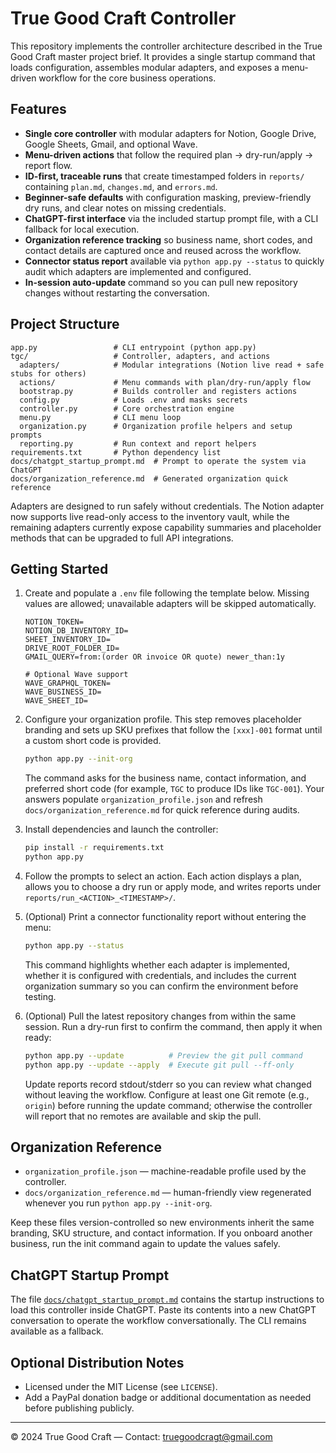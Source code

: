 # True Good Craft Controller

This repository implements the controller architecture described in the True Good Craft master project brief. It provides a single startup command that loads configuration, assembles modular adapters, and exposes a menu-driven workflow for the core business operations.

## Features

- **Single core controller** with modular adapters for Notion, Google Drive, Google Sheets, Gmail, and optional Wave.
- **Menu-driven actions** that follow the required plan → dry-run/apply → report flow.
- **ID-first, traceable runs** that create timestamped folders in `reports/` containing `plan.md`, `changes.md`, and `errors.md`.
- **Beginner-safe defaults** with configuration masking, preview-friendly dry runs, and clear notes on missing credentials.
- **ChatGPT-first interface** via the included startup prompt file, with a CLI fallback for local execution.
- **Organization reference tracking** so business name, short codes, and contact details are captured once and reused across the workflow.
- **Connector status report** available via `python app.py --status` to quickly audit which adapters are implemented and configured.
- **In-session auto-update** command so you can pull new repository changes without restarting the conversation.

## Project Structure

```
app.py                 # CLI entrypoint (python app.py)
tgc/                   # Controller, adapters, and actions
  adapters/            # Modular integrations (Notion live read + safe stubs for others)
  actions/             # Menu commands with plan/dry-run/apply flow
  bootstrap.py         # Builds controller and registers actions
  config.py            # Loads .env and masks secrets
  controller.py        # Core orchestration engine
  menu.py              # CLI menu loop
  organization.py      # Organization profile helpers and setup prompts
  reporting.py         # Run context and report helpers
requirements.txt       # Python dependency list
docs/chatgpt_startup_prompt.md  # Prompt to operate the system via ChatGPT
docs/organization_reference.md  # Generated organization quick reference
```

Adapters are designed to run safely without credentials. The Notion adapter now supports live read-only access to the inventory vault, while the remaining adapters currently expose capability summaries and placeholder methods that can be upgraded to full API integrations.

## Getting Started

1. Create and populate a `.env` file following the template below. Missing values are allowed; unavailable adapters will be skipped automatically.

   ```env
   NOTION_TOKEN=
   NOTION_DB_INVENTORY_ID=
   SHEET_INVENTORY_ID=
   DRIVE_ROOT_FOLDER_ID=
   GMAIL_QUERY=from:(order OR invoice OR quote) newer_than:1y

   # Optional Wave support
   WAVE_GRAPHQL_TOKEN=
   WAVE_BUSINESS_ID=
   WAVE_SHEET_ID=
   ```

2. Configure your organization profile. This step removes placeholder branding and sets up SKU prefixes that follow the `[xxx]-001` format until a custom short code is provided.

   ```bash
   python app.py --init-org
   ```

   The command asks for the business name, contact information, and preferred short code (for example, `TGC` to produce IDs like `TGC-001`). Your answers populate `organization_profile.json` and refresh `docs/organization_reference.md` for quick reference during audits.

3. Install dependencies and launch the controller:

   ```bash
   pip install -r requirements.txt
   python app.py
   ```

4. Follow the prompts to select an action. Each action displays a plan, allows you to choose a dry run or apply mode, and writes reports under `reports/run_<ACTION>_<TIMESTAMP>/`.

5. (Optional) Print a connector functionality report without entering the menu:

   ```bash
   python app.py --status
   ```

   This command highlights whether each adapter is implemented, whether it is configured with credentials, and includes the current organization summary so you can confirm the environment before testing.

6. (Optional) Pull the latest repository changes from within the same session. Run a dry-run first to confirm the command, then apply it when ready:

   ```bash
   python app.py --update          # Preview the git pull command
   python app.py --update --apply  # Execute git pull --ff-only
   ```

   Update reports record stdout/stderr so you can review what changed without leaving the workflow. Configure at least one Git
   remote (e.g., `origin`) before running the update command; otherwise the controller will report that no remotes are available
   and skip the pull.

## Organization Reference

- `organization_profile.json` — machine-readable profile used by the controller.
- `docs/organization_reference.md` — human-friendly view regenerated whenever you run `python app.py --init-org`.

Keep these files version-controlled so new environments inherit the same branding, SKU structure, and contact information. If you onboard another business, run the init command again to update the values safely.

## ChatGPT Startup Prompt

The file [`docs/chatgpt_startup_prompt.md`](docs/chatgpt_startup_prompt.md) contains the startup instructions to load this controller inside ChatGPT. Paste its contents into a new ChatGPT conversation to operate the workflow conversationally. The CLI remains available as a fallback.

## Optional Distribution Notes

- Licensed under the MIT License (see `LICENSE`).
- Add a PayPal donation badge or additional documentation as needed before publishing publicly.

---

© 2024 True Good Craft — Contact: [truegoodcragt@gmail.com](mailto:truegoodcragt@gmail.com)
